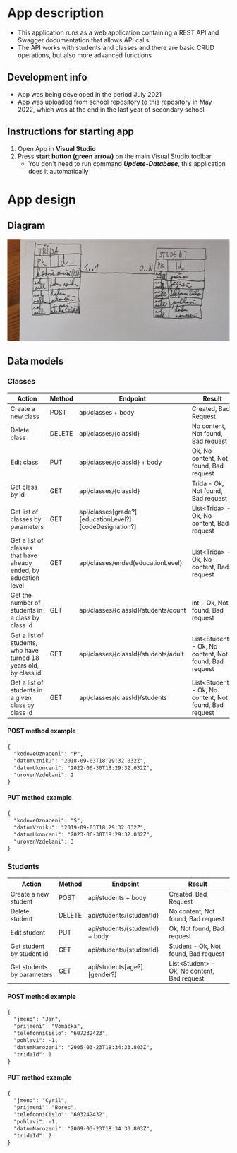 # App description

- This application runs as a web application containing a REST API and Swagger documentation that allows API calls
- The API works with students and classes and there are basic CRUD operations, but also more advanced functions

## Development info

- App was being developed in the period July 2021
- App was uploaded from school repository to this repository in May 2022, which was at the end in the last year of secondary school

## Instructions for starting app

1. Open App in **Visual Studio**
2. Press **start button (green arrow)** on the main Visual Studio toolbar
    - You don't need to run command ***Update-Database***, this application does it automatically

# App design

## Diagram

![Conceptual schema](/plan/IMG_20210701_113127.jpg)

## Data models

### Classes

Action | Method | Endpoint | Result
---- | ------ | -------- | --------
Create a new class | POST | api/classes + body | Created, Bad Request
Delete class | DELETE | api/classes/{classId} | No content, Not found, Bad request
Edit class | PUT | api/classes/{classId} + body | Ok, No content, Not found, Bad request
Get class by id | GET | api/classes/{classId} | Trida - Ok, Not found, Bad request
Get list of classes by parameters | GET | api/classes[grade?][educationLevel?][codeDesignation?] | List\<Trida\> - Ok, No content, Bad request
Get a list of classes that have already ended, by education level | GET | api/classes/ended{educationLevel} | List\<Trida\> - Ok, No content, Bad request
Get the number of students in a class by class id | GET | api/classes/{classId}/students/count | int - Ok, Not found, Bad request
Get a list of students, who have turned 18 years old, by class id | GET | api/classes/{classId}/students/adult | List\<Student\> - Ok, No content, Not found, Bad request
Get a list of students in a given class by class id | GET | api/classes/{classId}/students | List\<Student\> - Ok, No content, Not found, Bad request

#### POST method example
```
{
  "kodoveOznaceni": "P",
  "datumVzniku": "2018-09-03T18:29:32.032Z",
  "datumUkonceni": "2022-06-30T18:29:32.032Z",
  "urovenVzdelani": 2
}
```

#### PUT method example
```
{
  "kodoveOznaceni": "S",
  "datumVzniku": "2019-09-03T18:29:32.032Z",
  "datumUkonceni": "2023-06-30T18:29:32.032Z",
  "urovenVzdelani": 3
}
```

### Students
Action | Method | Endpoint | Result
---- | ------ | -------- | --------
Create a new student | POST | api/students + body | Created, Bad Request
Delete student | DELETE | api/students/{studentId} | No content, Not found, Bad request
Edit student | PUT | api/students/{studentId} + body | Ok, Not found, Bad request
Get student by student id | GET | api/students/{studentId} | Student - Ok, Not found, Bad request
Get students by parameters | GET | api/students[age?][gender?] | List\<Student\> - Ok, No content, Bad request

#### POST method example
```
{
  "jmeno": "Jan",
  "prijmeni": "Vomáčka",
  "telefonniCislo": "607232423",
  "pohlavi": -1,
  "datumNarozeni": "2005-03-23T18:34:33.803Z",
  "tridaId": 1
}
```

#### PUT method example
```
{
  "jmeno": "Cyril",
  "prijmeni": "Borec",
  "telefonniCislo": "603242432",
  "pohlavi": -1,
  "datumNarozeni": "2009-03-23T18:34:33.803Z",
  "tridaId": 2
}
```
